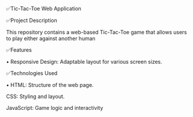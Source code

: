 ✅Tic-Tac-Toe Web Application

✅Project Description

This repository contains a web-based Tic-Tac-Toe game that allows users to play either against another human 

✅Features

• Responsive Design: Adaptable layout for various screen sizes.


✅Technologies Used

• HTML: Structure of the web page.

CSS: Styling and layout.

JavaScript: Game logic and interactivity
